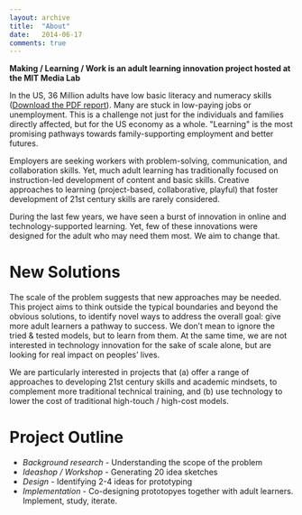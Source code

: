 ```yaml
---
layout: archive
title:  "About"
date:   2014-06-17
comments: true
---
```


__Making / Learning / Work is an adult learning innovation project hosted at the MIT Media Lab__

In the US, 36 Million adults have low basic literacy and numeracy skills ([Download the PDF report](http://skills.oecd.org/Survey_of_Adult_Skills_US.pdf)). Many are stuck in low-paying jobs or unemployment. This is a challenge not just for the individuals and families directly affected, but for the US economy as a whole. "Learning" is the most promising pathways towards family-supporting employment and better futures.

Employers are seeking workers with problem-solving, communication, and collaboration skills. Yet, much adult learning has traditionally focused on instruction-led development of content and basic skills. Creative approaches to learning (project-based, collaborative, playful) that foster development of 21st century skills are rarely considered.

During the last few years, we have seen a burst of innovation in online and technology-supported learning. Yet, few of these innovations were designed for the adult who may need them most. We aim to change that. 

# New Solutions

The scale of the problem suggests that new approaches may be needed. This project aims to think outside the typical boundaries and beyond the obvious solutions, to identify novel ways to address the overall goal: give more adult learners a pathway to success. We don’t mean to ignore the tried & tested models, but to learn from them. At the same time, we are not interested in technology innovation for the sake of scale alone, but are looking for real impact on peoples’ lives. 

We are particularly interested in projects that (a) offer a range of approaches to developing 21st century skills and academic mindsets, to complement more traditional technical training, and (b) use technology to lower the cost of traditional high-touch / high-cost models.

# Project Outline 

* _Background research_ - Understanding the scope of the problem
* _Ideashop / Workshop_ - Generating 20 idea sketches
* _Design_ - Identifying 2-4 ideas for prototyping
* _Implementation_ - Co-designing prototopyes together with adult learners. Implement, study, iterate. 




